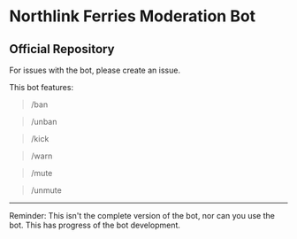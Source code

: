 # Northlink Ferries Moderation Bot
Official Repository
---
For issues with the bot, please create an issue.

This bot features:
> /ban <user> <reason Optional>

> /unban <user> <reason Optional>

> /kick <user> <reason Optional>

> /warn <user> <reason Optional>

> /mute <user>

> /unmute <user>

---

Reminder: This isn't the complete version of the bot, nor can you use the bot.
This has progress of the bot development.